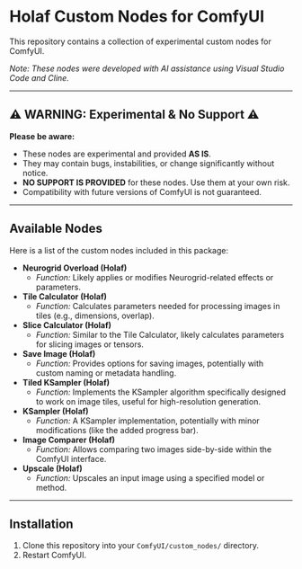 # Holaf Custom Nodes for ComfyUI

This repository contains a collection of experimental custom nodes for ComfyUI.

*Note: These nodes were developed with AI assistance using Visual Studio Code and Cline.*

---

## ⚠️ WARNING: Experimental & No Support ⚠️

**Please be aware:**

*   These nodes are experimental and provided **AS IS**.
*   They may contain bugs, instabilities, or change significantly without notice.
*   **NO SUPPORT IS PROVIDED** for these nodes. Use them at your own risk.
*   Compatibility with future versions of ComfyUI is not guaranteed.

---

## Available Nodes

Here is a list of the custom nodes included in this package:

*   **Neurogrid Overload (Holaf)**
    *   *Function:* Likely applies or modifies Neurogrid-related effects or parameters.
*   **Tile Calculator (Holaf)**
    *   *Function:* Calculates parameters needed for processing images in tiles (e.g., dimensions, overlap).
*   **Slice Calculator (Holaf)**
    *   *Function:* Similar to the Tile Calculator, likely calculates parameters for slicing images or tensors.
*   **Save Image (Holaf)**
    *   *Function:* Provides options for saving images, potentially with custom naming or metadata handling.
*   **Tiled KSampler (Holaf)**
    *   *Function:* Implements the KSampler algorithm specifically designed to work on image tiles, useful for high-resolution generation.
*   **KSampler (Holaf)**
    *   *Function:* A KSampler implementation, potentially with minor modifications (like the added progress bar).
*   **Image Comparer (Holaf)**
    *   *Function:* Allows comparing two images side-by-side within the ComfyUI interface.
*   **Upscale (Holaf)**
    *   *Function:* Upscales an input image using a specified model or method.

---

## Installation

1.  Clone this repository into your `ComfyUI/custom_nodes/` directory.
2.  Restart ComfyUI.
